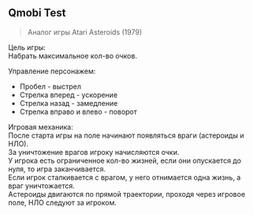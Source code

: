## Qmobi Test  
> Аналог игры Atari Asteroids (1979)

Цель игры:  
Набрать максимальное кол-во очков.

Управление персонажем:
* Пробел - выстрел
* Стрелка вперед - ускорение
* Стрелка назад - замедление
* Стрелка вправо и влево - поворот

Игровая механика:  
После старта игры на поле начинают появляться враги (астероиды и НЛО).  
За уничтожение врагов игроку начисляются очки.  
У игрока есть ограниченное кол-во жизней, если они опускается до нуля, то игра заканчивается.  
Если игрок сталкивается с врагом, у него отнимается одна жизнь, а враг уничтожается.  
Астероиды двигаются по прямой траектории, проходя через игровое поле, НЛО следуют за игроком.  
